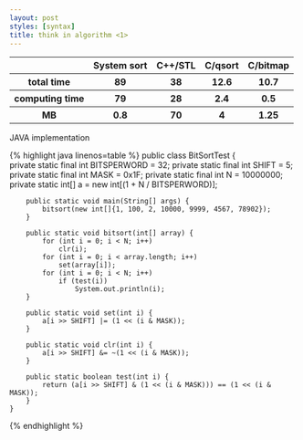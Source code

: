 ```yaml
---
layout: post
styles: [syntax]
title: think in algorithm <1>
---
```



<table>
  <tbody>
    <tr>
      <th></th>
      <th>System sort</th>
      <th>C++/STL</th>
      <th>C/qsort</th>
      <th>C/bitmap</th>
    </tr>
  </tbody>
  <tbody>
    <tr>
      <th>total time</th>
      <th>89</th>
      <th>38</th>
      <th>12.6</th>
	  <th>10.7</th>
    </tr>
    <tr>
      <th>computing time</th>
      <th>79</th>
      <th>28</th>
      <th>2.4</th>
	  <th>0.5</th>
    </tr>
      <th>MB</th>
      <th>0.8</th>
      <th>70</th>
      <th>4</th>
	  <th>1.25</th>	
  </tbody>
</table>

JAVA implementation

{% highlight java linenos=table %}
    public class BitSortTest {  
        private static final int BITSPERWORD = 32;
        private static final int SHIFT = 5;  
        private static final int MASK = 0x1F; 
        private static final int N = 10000000;  
        private static int[] a = new int[(1 + N / BITSPERWORD)];  
      
        public static void main(String[] args) {  
            bitsort(new int[]{1, 100, 2, 10000, 9999, 4567, 78902});  
        }  
      
        public static void bitsort(int[] array) {  
            for (int i = 0; i < N; i++)  
                clr(i); 
            for (int i = 0; i < array.length; i++)  
                set(array[i]);  
            for (int i = 0; i < N; i++)  
                if (test(i))  
                    System.out.println(i);  
        }  
      
        public static void set(int i) {  
            a[i >> SHIFT] |= (1 << (i & MASK));  
        }  
      
        public static void clr(int i) {  
            a[i >> SHIFT] &= ~(1 << (i & MASK));  
        }  
      
        public static boolean test(int i) {  
            return (a[i >> SHIFT] & (1 << (i & MASK))) == (1 << (i & MASK));  
        }  
    }  
{% endhighlight %}
